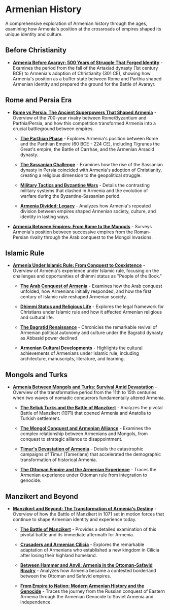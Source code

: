 # Armenian History

A comprehensive exploration of Armenian history through the ages, examining how Armenia's position at the crossroads of empires shaped its unique identity and culture.

## Before Christianity

- [**Armenia Before Avarayr: 500 Years of Struggle That Forged Identity**](01_Persian_Resistance.md) - Examines the period from the fall of the Artaxiad dynasty (1st century BCE) to Armenia's adoption of Christianity (301 CE), showing how Armenia's position as a buffer state between Rome and Parthia shaped Armenian identity and prepared the ground for the Battle of Avarayr.

## Rome and Persia Era

- [**Rome vs Persia: The Ancient Superpowers That Shaped Armenia**](03_Rome_vs_Persia_Main.md) - Overview of the 700-year rivalry between Rome/Byzantium and Parthia/Persia, and how this competition transformed Armenia into a crucial battleground between empires.

  - [**The Parthian Phase**](03a_Parthian_Phase.md) - Explores Armenia's position between Rome and the Parthian Empire (60 BCE - 224 CE), including Tigranes the Great's empire, the Battle of Carrhae, and the Armenian Arsacid dynasty.
  
  - [**The Sassanian Challenge**](03b_Sassanian_Challenge.md) - Examines how the rise of the Sassanian dynasty in Persia coincided with Armenia's adoption of Christianity, creating a religious dimension to the geopolitical struggle.
  
  - [**Military Tactics and Byzantine Wars**](03c_Military_Tactics_Byzantine_Wars.md) - Details the contrasting military systems that clashed in Armenia and the evolution of warfare during the Byzantine-Sassanian period.
  
  - [**Armenia Divided: Legacy**](03d_Armenia_Divided_Legacy.md) - Analyzes how Armenia's repeated division between empires shaped Armenian society, culture, and identity in lasting ways.

- [**Armenia Between Empires: From Rome to the Mongols**](02_After_Christianity.md) - Surveys Armenia's position between successive empires from the Roman-Persian rivalry through the Arab conquest to the Mongol invasions.

## Islamic Rule

- [**Armenia Under Islamic Rule: From Conquest to Coexistence**](04_Islam_and_Armenia_Main.md) - Overview of Armenia's experience under Islamic rule, focusing on the challenges and opportunities of dhimmi status as "People of the Book."

  - [**The Arab Conquest of Armenia**](04a_Arab_Conquest_of_Armenia.md) - Examines how the Arab conquest unfolded, how Armenians initially responded, and how the first century of Islamic rule reshaped Armenian society.
  
  - [**Dhimmi Status and Religious Life**](04b_Dhimmi_Status_and_Religious_Life.md) - Explores the legal framework for Christians under Islamic rule and how it affected Armenian religious and cultural life.
  
  - [**The Bagratid Renaissance**](04c_Bagratid_Renaissance.md) - Chronicles the remarkable revival of Armenian political autonomy and culture under the Bagratid dynasty as Abbasid power declined.
  
  - [**Armenian Cultural Developments**](04d_Armenian_Cultural_Developments.md) - Highlights the cultural achievements of Armenians under Islamic rule, including architecture, manuscripts, literature, and learning.

## Mongols and Turks

- [**Armenia Between Mongols and Turks: Survival Amid Devastation**](05_Mongols_and_Turks.md) - Overview of the transformative period from the 11th to 15th centuries when two waves of nomadic conquerors fundamentally altered Armenia.

  - [**The Seljuk Turks and the Battle of Manzikert**](05a_Seljuks_and_Manzikert.md) - Analyzes the pivotal Battle of Manzikert (1071) that opened Armenia and Anatolia to Turkish settlement.
  
  - [**The Mongol Conquest and Armenian Alliance**](05b_Mongols_and_Armenian_Alliance.md) - Examines the complex relationship between Armenians and Mongols, from conquest to strategic alliance to disappointment.
  
  - [**Timur's Devastation of Armenia**](05c_Timur_and_Armenia.md) - Details the catastrophic campaigns of Timur (Tamerlane) that accelerated the demographic transformation of historical Armenia.
  
  - [**The Ottoman Empire and the Armenian Experience**](05d_Ottoman_Empire_and_Armenians.md) - Traces the Armenian experience under Ottoman rule from integration to genocide.

## Manzikert and Beyond

- [**Manzikert and Beyond: The Transformation of Armenia's Destiny**](06_Manzikert_and_Beyond.md) - Overview of how the Battle of Manzikert in 1071 set in motion forces that continue to shape Armenian identity and experience today.

  - [**The Battle of Manzikert**](06a_Battle_of_Manzikert.md) - Provides a detailed examination of this pivotal battle and its immediate aftermath for Armenia.
  
  - [**Crusaders and Armenian Cilicia**](06b_Crusaders_and_Armenian_Cilicia.md) - Explores the remarkable adaptation of Armenians who established a new kingdom in Cilicia after losing their highland homeland.
  
  - [**Between Hammer and Anvil: Armenia in the Ottoman-Safavid Rivalry**](06c_Ottoman_Safavid_Rivalry.md) - Analyzes how Armenia became a contested borderland between the Ottoman and Safavid empires.
  
  - [**From Empire to Nation: Modern Armenian History and the Genocide**](06d_Modern_Armenia_and_Genocide.md) - Traces the journey from the Russian conquest of Eastern Armenia through the Armenian Genocide to Soviet Armenia and independence.